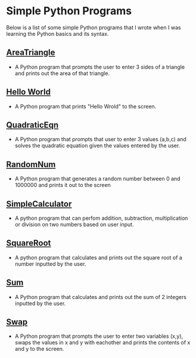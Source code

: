 # Simple Python Programs
Below is a list of some simple Python programs that I wrote when I was learning the Python basics and its syntax.

## [AreaTriangle](https://github.com/ArturMK98/Simple-Python-Programs/blob/master/AreaTriangle.py)
- A Python program that prompts the user to enter 3 sides of a triangle and prints out the area of that triangle.

## [Hello World](https://github.com/ArturMK98/Simple-Python-Programs/blob/master/HelloWorld.py)
- A Python program that prints "Hello Wrold" to the screen.

## [QuadraticEqn](https://github.com/ArturMK98/Simple-Python-Programs/blob/master/QuadraticEqn.py)
- A Python program that prompts that user to enter 3 values (a,b,c) and solves the quadratic equation given the values entered by the user.

## [RandomNum](https://github.com/ArturMK98/Simple-Python-Programs/blob/master/RandomNum.py)
- A Python program that generates a random number between 0 and 1000000 and prints it out to the screen

## [SimpleCalculator](https://github.com/ArturMK98/Simple-Python-Programs/blob/master/SimpleCalculator.py)
- A python program that can perfom addition, subtraction, multiplication or division on two numbers based on user input.

## [SquareRoot](https://github.com/ArturMK98/Simple-Python-Programs/blob/master/SquareRoot.py)
- A python program that calculates and prints out the square root of a number inputted by the user.

## [Sum](https://github.com/ArturMK98/Simple-Python-Programs/blob/master/Sum.py)
- A Python program that calculates and prints out the sum of 2 integers inputted by the user.

## [Swap](https://github.com/ArturMK98/Simple-Python-Programs/blob/master/Swap.py)
- A Python program that prompts the user to enter two variables (x,y), swaps the values in x and y with eachother and prints the contents of x and y to the screen.
